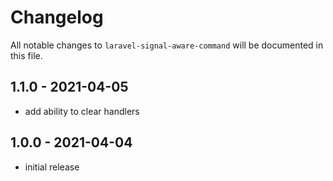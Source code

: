 # Changelog

All notable changes to `laravel-signal-aware-command` will be documented in this file.

## 1.1.0 - 2021-04-05

- add ability to clear handlers

## 1.0.0 - 2021-04-04

- initial release
